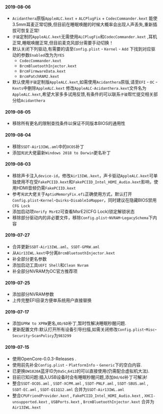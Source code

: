 #### 2019-08-06

+ `Acidanthera`原版`AppleALC.kext` + `ALCPlugFix` + `CodecCommander.kext` 能使3.5mm耳麦正常切换,但目前在睡眠唤醒的时候大概率会出现人声丢失,重新插拔可恢复正常!
+ `子骏`定制的`AppleALC.kext`无需使用`ALCPlugFix`和`CodecCommander.kext` ,耳机正常,睡眠唤醒正常,但目前麦克风部分需要手动切换！
+ 默认关闭下列驱动,有需要的请至`Config.plist` - `Kernel` - `Add` 下找到对应驱动的参数`Enabled`改为为`YES`
    + `CodecCommander.kext`
    + `BrcmBluetoothInjector.kext`
    + `BrcmFirmwareData.kext`
    + `BrcmPatchRAM2.kext`
+ 默认使用`子骏`定制版`AppleALC.kext`,如需使用`Acidanthera`原版,请至`EFI` - `OC` - `Kexts`中删除`AppleALC.kext` 修改`AppleALC-Acidanthera.kext`文件名为`AppleALC.kext`,希望大家多多试用反馈,有条件的可以联系`子骏`帮忙提交相关部分给`Acidanthera`

#### 2019-08-05

+ 移除所有更名的限制查找条件以保证不同版本BIOS的通用性

#### 2019-08-04

+ 移除`SSDT-Air13IWL.aml`中的`OCOS`补丁
+ 添加`宪武`大佬最新`Windows 2018 to Darwin`更名补丁

#### 2019-08-03

+ 移除声卡注入`device-id`，修改`Air13IWL.kext`，声卡驱动`AppleALC.kext`可单独使用不在受`FakePCIID.kext`和`FakePCIID_Intel_HDMI_Audio.kext`影响，使用HDMI音频仍需`FakePCIID.kext`
+ 参考`宪武`大佬关于`AptioMemoryFix.efi`正确使用方式，默认打开`Config.plist`-`Kernel`-`Quirks`-`DisableIoMapper`，同时建议在隐藏BIOS禁用`CFG Lock`
+ 添加启动项`Verify MsrE2`可查看MsrE2(CFG Lock)锁定解锁状态
+ 移除部分驱动内的非必要文件，移除`Config.plist`-`NVRAM`-`LegacySchema`下内容

#### 2019-07-27

+ 合并更新`SSDT-Air13IWL.aml`、`SSDT-GPRW.aml`
+ 从`Air13IWL.kext`中分离`BrcmBluetoothInjector.kext `
+ 补全部分更名参数
+ 添加启动工具`UEFI Shell`和`Clean Nvram`
+ 补全部分NVRAM为OC官方推荐项

#### 2019-07-25

+ 添加部分NVRAM参数
+ 上传完整EFI目录方便单系统用户直接替换

#### 2019-07-17

+ 添加`GPRW to XPRW`更名,`0D/6D`补丁,暂时性解决睡眠秒醒问题.
+ 更新配置文件:默认打开所有设备引导扫描,如需关闭修改`Config.plist`-`Misc`-`Security`-`ScanPolicy`为`983299`

#### 2019-07-15
+ 使用OpenCore-0.0.3-Releases .
+ 使用前先补全`Config.plist` - `PlatformInfo` - `Generic`下的空白内容.
+ 已更换`DW1820A`蓝牙ID为`0a5c`,`6412`的可以直接使用(仍需配合虚拟机大法).
+ 目前已知问题:插入USB设备时会有睡眠秒醒问题,添加`0d/6d`补丁可解决!
+ 整合`SSDT-OCOS.aml` , `SSDT-XCPM.aml` , `SSDT-PNLF.aml` , `SSDT-SBUS.aml` , `SSDT-EC.aml` , `SSDT-Q11Q12.aml` 合并为`SSDT-Air13IWL.aml`
+ 整合`CPUFriendProvider.kext` , `FakePCIID_Intel_HDMI_Audio.kext` , `XHCI-unsupported.kext` , `USBPorts.kext` , `BrcmBluetoothInjector.kext` 合并为`Air13IWL.kext`